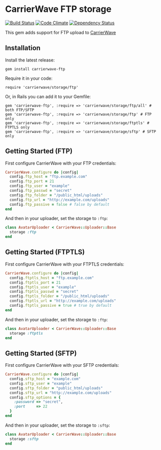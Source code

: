 # CarrierWave FTP storage

[![Build Status](https://travis-ci.org/luan/carrierwave-ftp.svg?branch=master)](https://travis-ci.org/luan/carrierwave-ftp)
[![Code Climate](https://codeclimate.com/github/luan/carrierwave-ftp/badges/gpa.svg)](https://codeclimate.com/github/luan/carrierwave-ftp)
[![Dependency Status](https://gemnasium.com/luan/carrierwave-ftp.png)](https://gemnasium.com/luan/carrierwave-ftp)

This gem adds support for FTP upload to [CarrierWave](https://github.com/jnicklas/carrierwave/)

## Installation

Install the latest release:

    gem install carrierwave-ftp

Require it in your code:

    require 'carrierwave/storage/ftp'

Or, in Rails you can add it to your Gemfile:

    gem 'carrierwave-ftp', :require => 'carrierwave/storage/ftp/all' # both FTP/SFTP
    gem 'carrierwave-ftp', :require => 'carrierwave/storage/ftp' # FTP only
    gem 'carrierwave-ftp', :require => 'carrierwave/storage/ftptls' # FTPTLS only
    gem 'carrierwave-ftp', :require => 'carrierwave/storage/sftp' # SFTP only

## Getting Started (FTP)

First configure CarrierWave with your FTP credentials:

```ruby
CarrierWave.configure do |config|
  config.ftp_host = "ftp.example.com"
  config.ftp_port = 21
  config.ftp_user = "example"
  config.ftp_passwd = "secret"
  config.ftp_folder = "/public_html/uploads"
  config.ftp_url = "http://example.com/uploads"
  config.ftp_passive = false # false by default
end
```

And then in your uploader, set the storage to `:ftp`:

```ruby
class AvatarUploader < CarrierWave::Uploader::Base
  storage :ftp
end
```

## Getting Started (FTPTLS)

First configure CarrierWave with your FTPTLS credentials:

```ruby
CarrierWave.configure do |config|
  config.ftptls_host = "ftp.example.com"
  config.ftptls_port = 21
  config.ftptls_user = "example"
  config.ftptls_passwd = "secret"
  config.ftptls_folder = "/public_html/uploads"
  config.ftptls_url = "http://example.com/uploads"
  config.ftptls_passive = true # true by default
end
```

And then in your uploader, set the storage to `:ftp`:

```ruby
class AvatarUploader < CarrierWave::Uploader::Base
  storage :ftptls
end
```

## Getting Started (SFTP)

First configure CarrierWave with your SFTP credentials:

```ruby
CarrierWave.configure do |config|
  config.sftp_host = "example.com"
  config.sftp_user = "example"
  config.sftp_folder = "public_html/uploads"
  config.sftp_url = "http://example.com/uploads"
  config.sftp_options = {
    :password => "secret",
    :port     => 22
  }
end
```

And then in your uploader, set the storage to `:sftp`:

```ruby
class AvatarUploader < CarrierWave::Uploader::Base
  storage :sftp
end
```
